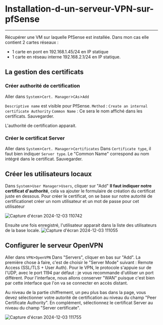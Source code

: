 # Installation-d-un-serveur-VPN-sur-pfSense  
---

Récupérer une VM sur laquelle PfSense est installée.
Dans mon cas elle contient 2 cartes réseaux :
* 1 carte en pont en 192.168.1.45/24 en IP statique
* 1 carte en réseau interne 192.168.2.1/24 en IP statique.


## La gestion des certificats  
### Créer authorité de certification  
Aller dans `System`>`Cert. Manager`>`CAs`>`Add`

`Descriptive name` est visible pour PfSense.
`Method` : `Create an internal certificate Authority`
`Common Name` : Ce sera le nom affiché dans les certificats.
Sauvegarder.

L'authorité de certification apparait.

### Créer le certificat Server  

Aller dans `System`>`Cert. Manager`>`Certificates`
Dans `Certificate type`, il faut bien indiquer `Server type`.
Le "Common Name" correspond au nom intégré dans le certificat.
Sauvegarder.  

## Créer les utilisateurs locaux  

Dans `System`>`User Manager`>`Users`, cliquer sur "Add"
**Il faut indiquer notre certificat d'authorité**, cela va ajouter le formulaire de création du certificat juste en dessous. Pour créer le certificat, on se base sur notre autorité de certificationet créer un nom utilisateur et un mot de passe pour cet utilisateur

![Capture d'écran 2024-12-03 110742](https://github.com/user-attachments/assets/0e286ad6-9e11-4336-a5c1-5e8867cce25e)

Ensuite une fois enregistré, l'utilisateur apparait dans la liste des utilisateurs de la base locale.
![Capture d'écran 2024-12-03 111055](https://github.com/user-attachments/assets/504928b7-d460-45e0-9fef-20f675b48e8c)

## Configurer le serveur OpenVPN

Aller dans `VPN`>`OpenVPN`
Dans "Servers", cliquer en bas sur "Add".
La première chose à faire, c'est de choisir le "Server Mode" suivant : Remote Access (SSL/TLS + User Auth).
Pour le VPN, le protocole s'appuie sur de l'UDP, avec le port 1194 par défaut : je vous recommande d'utiliser un port différent. Pour l'interface, nous allons conserver "WAN" puisque c'est bien par cette interface que l'on va se connecter en accès distant.

Au niveau de la partie chiffrement, un peu plus bas dans la page, vous devez sélectionner votre autorité de certification au niveau du champ "Peer Certificate Authority". En complément, sélectionnez le certificat Server au niveau du champ "Server certificate".

![Capture d'écran 2024-12-03 111755](https://github.com/user-attachments/assets/db246a89-6afd-4b10-bcfa-0769077f14fd)

